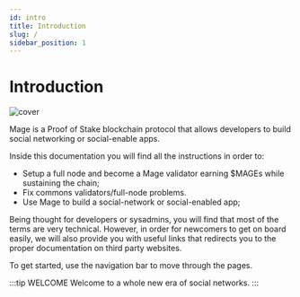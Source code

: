 ```yaml
---
id: intro
title: Introduction
slug: /
sidebar_position: 1
---
```

# Introduction

![cover](/assets/cover.png)

Mage is a Proof of Stake blockchain protocol that allows developers to build social networking or social-enable apps.   

Inside this documentation you will find all the instructions in order to:

- Setup a full node and become a Mage validator earning $MAGEs while sustaining the chain;
- Fix commons validators/full-node problems.
- Use Mage to build a social-network or social-enabled app;

Being thought for developers or sysadmins, you will find that most of the terms are very technical. However, in order for newcomers to get on board easily, we will also provide you with useful links that redirects you to the proper documentation on third party websites.

To get started, use the navigation bar to move through the pages.

:::tip WELCOME
Welcome to a whole new era of social networks.
:::
